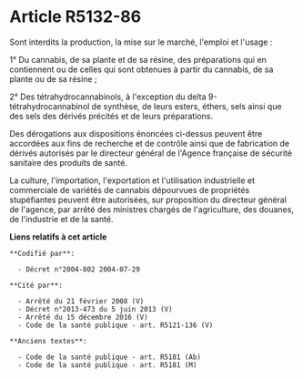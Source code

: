 # Article R5132-86

Sont interdits la production, la mise sur le marché, l'emploi et l'usage :

1° Du cannabis, de sa plante et de sa résine, des préparations qui en contiennent ou de celles qui sont obtenues à partir du
cannabis, de sa plante ou de sa résine ;

2° Des tétrahydrocannabinols, à l'exception du delta 9-tétrahydrocannabinol de synthèse, de leurs esters, éthers, sels ainsi
que des sels des dérivés précités et de leurs préparations.

Des dérogations aux dispositions énoncées ci-dessus peuvent être accordées aux fins de recherche et de contrôle ainsi que de
fabrication de dérivés autorisés par le directeur général de l'Agence française de sécurité sanitaire des produits de santé.

La culture, l'importation, l'exportation et l'utilisation industrielle et commerciale de variétés de cannabis dépourvues de
propriétés stupéfiantes peuvent être autorisées, sur proposition du directeur général de l'agence, par arrêté des ministres
chargés de l'agriculture, des douanes, de l'industrie et de la santé.

**Liens relatifs à cet article**

	**Codifié par**:

	  - Décret n°2004-802 2004-07-29

	**Cité par**:

	  - Arrêté du 21 février 2008 (V)
	  - Décret n°2013-473 du 5 juin 2013 (V)
	  - Arrêté du 15 décembre 2016 (V)
	  - Code de la santé publique - art. R5121-136 (V)

	**Anciens textes**:

	  - Code de la santé publique - art. R5181 (Ab)
	  - Code de la santé publique - art. R5181 (M)
